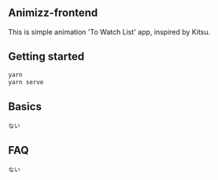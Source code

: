 ## Animizz-frontend
This is simple animation 'To Watch List' app, inspired by Kitsu.

## Getting started
```bash
yarn
yarn serve
```
## Basics
```
ない
```
## FAQ
```
ない
```
